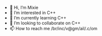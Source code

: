 - 👋 Hi, I’m Mixie
- 👀 I’m interested in С++
- 🌱 I’m currently learning С++
- 💞️ I’m looking to collaborate on С++
- 📫 How to reach me /br/inc/v@gm/ail/.c/om

